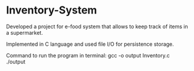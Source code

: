 # Inventory-System
Developed a project for e-food system that allows to keep track of items in a supermarket.

Implemented in C language and used file I/O for persistence storage.

Command to run the program in terminal: 
 gcc -o output Inventory.c   
 ./output

